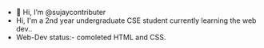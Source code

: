 - 👋 Hi, I’m @sujaycontributer
-   Hi, I'm a 2nd year undergraduate CSE student   currently learning the web dev..
-   Web-Dev status:- comoleted HTML and CSS.
 
<!---
sujaycontributer/sujaycontributer is a ✨ special ✨ repository because its `README.md` (this file) appears on your GitHub profile.
You can click the Preview link to take a look at your changes.
--->

